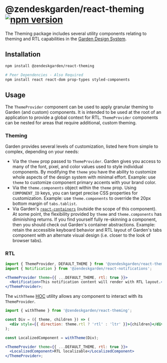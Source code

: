 # @zendeskgarden/react-theming [![npm version][npm version badge]][npm version link]

[npm version badge]: https://flat.badgen.net/npm/v/@zendeskgarden/react-theming
[npm version link]: https://www.npmjs.com/package/@zendeskgarden/react-theming

The Theming package includes several utility components relating to theming
and RTL capabilities in the [Garden Design System](https://zendeskgarden.github.io/).

## Installation

```sh
npm install @zendeskgarden/react-theming

# Peer Dependencies - Also Required
npm install react react-dom prop-types styled-components
```

## Usage

The `ThemeProvider` component can be used to apply granular theming to Garden
(and custom) components. It is intended to be used at the root of an
application to provide a global context for RTL. `ThemeProvider` components
can be nested for areas that require additional, custom theming.

### Theming

Garden provides several levels of customization, listed here from simple to
complex, depending on your needs:

- Via the `theme` prop passed to `ThemeProvider`. Garden gives you access to
  many of the font, pixel, and color values used to style individual
  components. By modifying the `theme` you have the ability to customize whole
  aspects of the design system with minimal effort. Example: use `theme` to
  customize component primary accents with your brand color.
- Via the `theme.components` object within the `theme` prop. Using
  `COMPONENT_ID` keys, you can target precise CSS properties for
  customization. Example: use `theme.components` to override the 20px
  bottom margin of `tabs.tablist`.
- Via Garden's
  [`react-containers`](https://github.com/zendeskgarden/react-containers)
  (outside the scope of this component). At some point, the flexibility
  provided by `theme` and `theme.components` has diminishing returns. If you
  find yourself fully re-skinning a component, then you should check out
  Garden's container abstractions. Example: retain the accessible keyboard
  behavior and RTL layout of Garden's tabs component with an alternate visual
  design (i.e. closer to the look of browser tabs).

### RTL

```jsx static
import { ThemeProvider, DEFAULT_THEME } from '@zendeskgarden/react-theming';
import { Notification } from '@zendeskgarden/react-notifications';

<ThemeProvider theme={{ ...DEFAULT_THEME, rtl: true }}>
  <Notification>This notification content will render with RTL layout.</Notification>
</ThemeProvider>;
```

The `withTheme` [HOC](https://reactjs.org/docs/higher-order-components.html)
utility allows any component to interact with its `ThemeProvider`.

```jsx static
import { withTheme } from '@zendeskgarden/react-theming';

const Div = ({ theme, children }) => (
  <div style={{ direction: theme.rtl ? 'rtl' : 'ltr' }}>{children}</div>
);

const LocalizedComponent = withTheme(Div);

<ThemeProvider theme={{ ...DEFAULT_THEME, rtl: true }}>
  <LocalizedComponent>RTL localizable</LocalizedComponent>
</ThemeProvider>;
```
